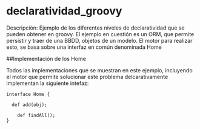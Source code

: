 declaratividad_groovy
=====================

Descripción: Ejemplo de los diferentes niveles de declaratividad que se pueden obtener en groovy. El ejemplo 
en cuestión es un ORM, que permite persistir y traer de una BBDD, objetos de un modelo. El motor para realizar 
esto, se basa sobre una interfaz en común denominada Home


##Implementación de los Home

Todos las implementaciones que se muestran en este ejemplo, incluyendo el motor que permite solucionar este problema
delcarativamente implementan la siguiente intefaz:

```
interface Home {

  def add(obj);

	def findAll();
}
```
